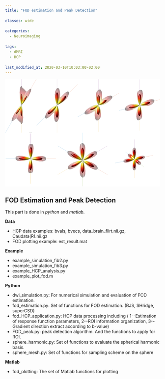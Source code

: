 ```yaml
---
title: "FOD estimation and Peak Detection"

classes: wide

categories:
  - Neuroimaging
  
tags:
  - dMRI
  - HCP
  
last_modified_at: 2020-03-10T10:03:00-02:00
---
```


![Estimated FOD via BJS](/assets/images/dmri/bjs.png)

## FOD Estimation and Peak Detection
This part is done in *python* and *matlab*.

**Data**

* HCP data examples: bvals, bvecs, data_brain_flirt.nii.gz, Caudata(R).nii.gz
* FOD plotting example: est_result.mat

**Example**

* example_simulation_fib2.py
* example_simulation_fib3.py
* example_HCP_analysis.py
* example_plot_fod.m

**Python**

* dwi_simulation.py: For numerical simulation and evaluation of FOD estimation.
* fod_estimation.py: Set of functions for FOD estimation. (BJS, SHridge, superCSD)
* fod_HCP_application.py: HCP data processing including ( 1--Estimation of response function parameters, 2--ROI information organization, 3--Gradient direction extract according to b-value)
* FOD_peak.py: peak detection algorithm. And the functions to apply for ROI.
* sphere_harmonic.py: Set of functions to evaluate the spherical harmonic basis.
* sphere_mesh.py: Set of functions for sampling scheme on the sphere

**Matlab**

* fod_plotting: The set of Matlab functions for plotting